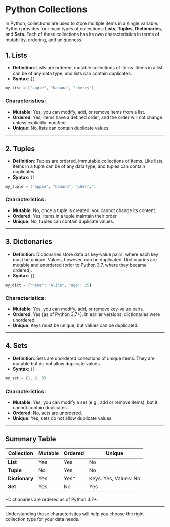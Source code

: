 # Python Collections

In Python, collections are used to store multiple items in a single variable. Python provides four main types of collections: **Lists**, **Tuples**, **Dictionaries**, and **Sets**. Each of these collections has its own characteristics in terms of mutability, ordering, and uniqueness.

## 1. Lists
- **Definition**: Lists are ordered, mutable collections of items. Items in a list can be of any data type, and lists can contain duplicates.
- **Syntax**: `[]`

```python
my_list = ["apple", "banana", "cherry"]
```

### Characteristics:
- **Mutable**: Yes, you can modify, add, or remove items from a list.
- **Ordered**: Yes, items have a defined order, and the order will not change unless explicitly modified.
- **Unique**: No, lists can contain duplicate values.

---

## 2. Tuples
- **Definition**: Tuples are ordered, immutable collections of items. Like lists, items in a tuple can be of any data type, and tuples can contain duplicates.
- **Syntax**: `()`

```python
my_tuple = ("apple", "banana", "cherry")
```

### Characteristics:
- **Mutable**: No, once a tuple is created, you cannot change its content.
- **Ordered**: Yes, items in a tuple maintain their order.
- **Unique**: No, tuples can contain duplicate values.

---

## 3. Dictionaries
- **Definition**: Dictionaries store data as key-value pairs, where each key must be unique. Values, however, can be duplicated. Dictionaries are mutable and unordered (prior to Python 3.7, where they became ordered).
- **Syntax**: `{}`

```python
my_dict = {"name": "Alice", "age": 25}
```

### Characteristics:
- **Mutable**: Yes, you can modify, add, or remove key-value pairs.
- **Ordered**: Yes (as of Python 3.7+). In earlier versions, dictionaries were unordered.
- **Unique**: Keys must be unique, but values can be duplicated.

---

## 4. Sets
- **Definition**: Sets are unordered collections of unique items. They are mutable but do not allow duplicate values.
- **Syntax**: `{}`

```python
my_set = {1, 2, 3}
```

### Characteristics:
- **Mutable**: Yes, you can modify a set (e.g., add or remove items), but it cannot contain duplicates.
- **Ordered**: No, sets are unordered.
- **Unique**: Yes, sets do not allow duplicate values.

---

## Summary Table

| Collection  | Mutable | Ordered | Unique |
|-------------|---------|---------|--------|
| **List**    | Yes     | Yes     | No     |
| **Tuple**   | No      | Yes     | No     |
| **Dictionary** | Yes  | Yes*    | Keys: Yes, Values: No |
| **Set**     | Yes     | No      | Yes    |

\*Dictionaries are ordered as of Python 3.7+.

---

Understanding these characteristics will help you choose the right collection type for your data needs.

